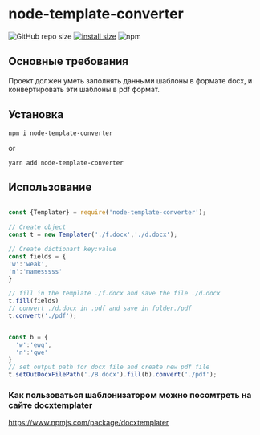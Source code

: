 # node-template-converter

![GitHub repo size](https://img.shields.io/github/repo-size/gnomgad/node-template-converter)
[![install size](https://packagephobia.com/badge?p=node-template-converter)](https://packagephobia.com/result?p=node-template-converter)
![npm](https://img.shields.io/npm/v/node-template-converter)


## Основные требования

Проект должен уметь заполнять данными шаблоны в формате docx, и конвертировать эти шаблоны в pdf формат.


## Установка
```
npm i node-template-converter
```
or
```
yarn add node-template-converter
```

## Использование

```js

const {Templater} = require('node-template-converter');

// Create object
const t = new Templater('./f.docx','./d.docx');

// Create dictionart key:value
const fields = {
'w':'weak',
'n':'namesssss'
}

// fill in the template ./f.docx and save the file ./d.docx
t.fill(fields)
// convert ./d.docx in .pdf and save in folder./pdf
t.convert('./pdf');


const b = {
  'w':'ewq',
  'n':'qwe'
}
// set output path for docx file and create new pdf file
t.setOutDocxFilePath('./B.docx').fill(b).convert('./pdf');
```

### Как пользоваться шаблонизатором можно посомтреть на сайте docxtemplater
https://www.npmjs.com/package/docxtemplater

